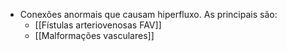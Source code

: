 - Conexões anormais que causam hiperfluxo. As principais são: 
	- [[Fístulas arteriovenosas FAV]]
	- [[Malformações vasculares]]